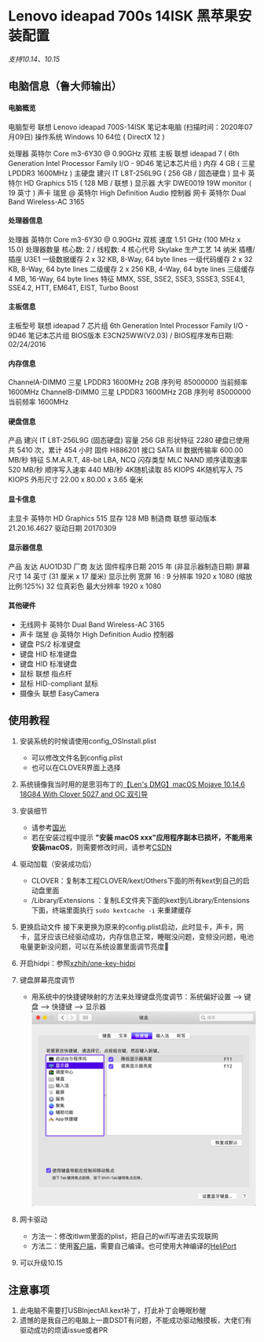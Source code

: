 # Lenovo ideapad 700s 14ISK 黑苹果安装配置

*支持10.14、10.15*

## 电脑信息（鲁大师输出）
#### 电脑概览    
电脑型号    联想 Lenovo ideapad 700S-14ISK 笔记本电脑  (扫描时间：2020年07月09日)
操作系统    Windows 10 64位 ( DirectX 12 )
    
处理器    英特尔 Core m3-6Y30 @ 0.90GHz 双核
主板    联想 ideapad 7 ( 6th Generation Intel Processor Family I/O - 9D46 笔记本芯片组 )
内存    4 GB ( 三星 LPDDR3 1600MHz )
主硬盘    建兴 IT L8T-256L9G ( 256 GB / 固态硬盘 )
显卡    英特尔 HD Graphics 515 ( 128 MB / 联想 )
显示器    大宇 DWE0019 19W monitor ( 19 英寸  )
声卡    瑞昱  @ 英特尔 High Definition Audio 控制器
网卡    英特尔 Dual Band Wireless-AC 3165
#### 处理器信息
处理器    英特尔 Core m3-6Y30 @ 0.90GHz 双核
速度    1.51 GHz (100 MHz x 15.0)
处理器数量    核心数: 2 / 线程数: 4
核心代号    Skylake
生产工艺    14 纳米
插槽/插座    U3E1
一级数据缓存    2 x 32 KB, 8-Way, 64 byte lines
一级代码缓存    2 x 32 KB, 8-Way, 64 byte lines
二级缓存    2 x 256 KB, 4-Way, 64 byte lines
三级缓存    4 MB, 16-Way, 64 byte lines
特征    MMX, SSE, SSE2, SSE3, SSSE3, SSE4.1, SSE4.2, HTT, EM64T, EIST, Turbo Boost
#### 主板信息    
主板型号    联想 ideapad 7
芯片组    6th Generation Intel Processor Family I/O - 9D46 笔记本芯片组
BIOS版本    E3CN25WW(V2.03)  /  BIOS程序发布日期: 02/24/2016
#### 内存信息
ChannelA-DIMM0    三星 LPDDR3 1600MHz 2GB
序列号    85000000
当前频率    1600MHz
ChannelB-DIMM0    三星 LPDDR3 1600MHz 2GB
序列号    85000000
当前频率    1600MHz
#### 硬盘信息
产品    建兴  IT L8T-256L9G (固态硬盘)
容量    256 GB
形状特征    2280
硬盘已使用    共 5410 次，累计 454 小时
固件    H886201
接口    SATA III
数据传输率    600.00 MB/秒
特征    S.M.A.R.T,  48-bit LBA,  NCQ
闪存类型    MLC NAND
顺序读取速率    520 MB/秒
顺序写入速率    440 MB/秒
4K随机读取    85 KIOPS
4K随机写入    75 KIOPS
外形尺寸    22.00 x 80.00 x 3.65 毫米
#### 显卡信息
主显卡    英特尔 HD Graphics 515
显存    128 MB
制造商    联想
驱动版本    21.20.16.4627
驱动日期    20170309
#### 显示器信息
产品    友达 AUO1D3D
厂商    友达
固件程序日期    2015 年 (非显示器制造日期)
屏幕尺寸    14 英寸 (31 厘米 x 17 厘米)
显示比例    宽屏 16 : 9
分辨率    1920 x 1080 (缩放比例:125%) 32 位真彩色
最大分辨率    1920 x 1080
#### 其他硬件
- 无线网卡    英特尔 Dual Band Wireless-AC 3165
- 声卡    瑞昱  @ 英特尔 High Definition Audio 控制器
- 键盘    PS/2 标准键盘
- 键盘    HID 标准键盘
- 键盘    HID 标准键盘
- 鼠标    联想 指点杆
- 鼠标    HID-compliant 鼠标
- 摄像头    联想 EasyCamera


## 使用教程
1. 安装系统的时候请使用config_OSInstall.plist
    - 可以修改文件名到config.plist
    - 也可以在CLOVER界面上选择

2. 系统镜像我当时用的是思羽布丁的[【Len's DMG】macOS Mojave 10.14.6 18G84 With Clover 5027 and OC 双引导](https://www.mfpud.com/topics/180/)

3. 安装细节
    - 请参考[国光](https://www.sqlsec.com/2018/08/clover.html)
    - 若在安装过程中提示 **"安装 macOS xxx"应用程序副本已损坏，不能用来安装macOS**，则需要修改时间，请参考[CSDN](https://blog.csdn.net/qq_41855420/article/details/102762647)
    
4. 驱动加载（安装成功后）
    - CLOVER：复制本工程CLOVER/kext/Others下面的所有kext到自己的启动盘里面
    - /Library/Extensions ：复制LE文件夹下面的kext到/Library/Entensions 下面，终端里面执行 `sudo kextcache -i` 来重建缓存
    
5. 更换启动文件
    接下来更换为原来的config.plist启动，此时显卡，声卡，网卡，蓝牙应该已经驱动成功，内存信息正常，睡眠没问题，变频没问题，电池电量更新没问题，可以在系统设置里面调节亮度🔆

6. 开启hidpi：参照[xzhih/one-key-hidpi](https://github.com/xzhih/one-key-hidpi)

7. 键盘屏幕亮度调节
    - 用系统中的快捷键映射的方法来处理键盘亮度调节：系统偏好设置 --> 键盘 --> 快捷键 --> 显示器
    ![adjust backlight](./adjust_backlight.png)

8. 网卡驱动
    - 方法一：修改itlwm里面的plist，把自己的wifi写进去实现联网
    - 方法二：使用[客户端](https://github.com/OpenIntelWireless/HeliPort)，需要自己编译。也可使用大神编译的[HeliPort](./HeliPort.app)

9. 可以升级10.15


## 注意事项
1. 此电脑不需要打USBInjectAll.kext补丁，打此补丁会睡眠秒醒
2. 遗憾的是我自己的电脑上一直DSDT有问题，不能成功驱动触摸板，大佬们有驱动成功的烦请issue或者PR
